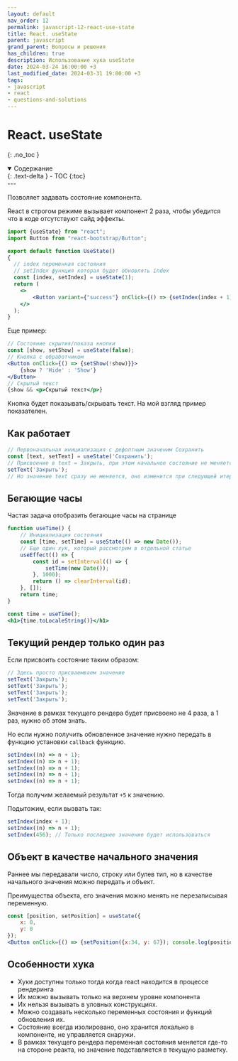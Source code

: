 ```yaml
---
layout: default
nav_order: 12
permalink: javascript-12-react-use-state
title: React. useState
parent: javascript
grand_parent: Вопросы и решения
has_children: true
description: Использование хука useState
date: 2024-03-24 16:00:00 +3
last_modified_date: 2024-03-31 19:00:00 +3
tags:
- javascript
- react
- questions-and-solutions
---
```


# React. useState
{: .no_toc }

<details open markdown="block">
  <summary>
    Содержание
  </summary>
  {: .text-delta }
- TOC
{:toc}
</details>
---

Позволяет задавать состояние компонента.

React в строгом режиме вызывает компонент 2 раза, чтобы убедится что в коде отсутствуют сайд эффекты.

````jsx
import {useState} from "react";
import Button from "react-bootstrap/Button";

export default function UseState()
{
  // index переменная состояния
  // setIndex функция которая будет обновлять index
  const [index, setIndex] = useState(1);
  return (
    <>
        <Button variant={"success"} onClick={() => {setIndex(index + 1); console.log(index)}}>useState</Button>
    </>
  );
}
````
 
Еще пример:

````jsx
// Состояние скрытия/показа кнопки
const [show, setShow] = useState(false);
// Кнопка с обработчиком
<Button onClick={() => {setShow(!show)}}>
    {show ? 'Hide' : 'Show'}
</Button>
// Скрытый текст
{show && <p>Скрытый текст</p>}
````

Кнопка будет показывать/скрывать текст. На мой взгляд пример показателен.

## Как работает

````jsx
// Первоначальная инициализация с дефолтным значеним Сохранить
const [text, setText] = useState('Сохранить');
// Присвоение в text = Закрыть, при этом начальное состояние не меняется
setText('Закрыть');
// Но значение text сразу не меняется, оно изменится при следующей итерации.
````

## Бегающие часы
 
Частая задача отобразить бегающие часы на странице

````jsx
function useTime() {
    // Инициализация состояния
    const [time, setTime] = useState(() => new Date());
    // Еще один хук, который рассмотрим в отдельной статье
    useEffect(() => {
        const id = setInterval(() => {
            setTime(new Date());
        }, 1000);
        return () => clearInterval(id);
    }, []);
    return time;
}

const time = useTime();
<h1>{time.toLocaleString()}</h1>
````

## Текущий рендер только один раз
    
Если присвоить состояние таким образом:

````jsx
// Здесь просто присваемваем значение
setText('Закрыть');
setText('Закрыть');
setText('Закрыть');
setText('Закрыть');
````

Значение в рамках текущего рендера будет присвоено не 4 раза, а 1 раз, нужно об этом знать.

Но если нужно получить обновленное значение нужно передать в функцию установки `callback` функцию.

````jsx
setIndex((n) => n + 1);
setIndex((n) => n + 1);
setIndex((n) => n + 1);
setIndex((n) => n + 1);
setIndex((n) => n + 1);
````
Тогда получим желаемый результат `+5` к значению.

Подытожим, если вызвать так:

````jsx
setIndex(index + 1);
setIndex((n) => n + 1);
setIndex(456); // Только последнее значение будет использоваться
````

## Объект в качестве начального значения

Раннее мы передавали число, строку или булев тип, но в качестве начального значения можно передать и объект.

Преимущества объекта, его значения можно менять не перезаписывая переменную.

````jsx
const [position, setPosition] = useState({
    x: 0,
    y: 0
});
<Button onClick={() => {setPosition({x:34, y: 67}); console.log(position)}}>Object</Button>
````

## Особенности хука

- Хуки доступны только тогда когда react находится в процессе рендеринга
- Их можно вызывать только на верхнем уровне компонента
- Их нельзя вызывать в уловных конструкциях.
- Можно создавать несколько переменных состояния и функций обновления их.
- Состояние всегда изолировано, оно хранится локально в компоненте, не управляется снаружи.
- В рамках текущего рендера переменная состояния меняется где-то на стороне реакта, но значение подставляется в текущую разметку.
